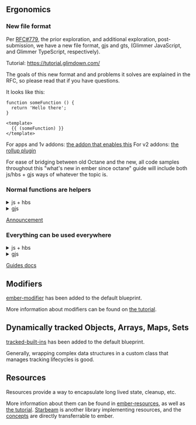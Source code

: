 ## Ergonomics

### New file format

Per [RFC#779](https://github.com/emberjs/rfcs/pull/779), the prior exploration, and additional exploration, post-submission, we have a new file format, gjs and gts, (Glimmer JavaScript, and Glimmer TypeScript, respectively).

Tutorial: https://tutorial.glimdown.com/

The goals of this new format and and problems it solves are explained in the RFC, so please read that if you have questions.

It looks like this:

```gjs
function someFunction () {
  return 'Hello there';
}

<template>
  {{ (someFunction) }}
</template>
```

For apps and 1v addons: [the addon that enables this](https://github.com/ember-template-imports/ember-template-imports/)
For v2 addons: [the rollup plugin](https://github.com/NullVoxPopuli/rollup-plugin-glimmer-template-tag/)

For ease of bridging between old Octane and the new, all code samples throughout this "what's new in ember since octane" guide will include both js/hbs + gjs ways of whatever the topic is.



### Normal functions are helpers

<details><summary>js + hbs</summary>

```js
class Demo extends Component {
  someFunction = () => 'some content';
}
```
```hbs
{{this.someFunction}}
```
  
</details>
<details><summary>gjs</summary>
  
```gjs
function someFunction () {
  return 'Hello there';
}

<template>
  {{ (someFunction) }}
</template>  
```  
  
</details>  

[Announcement](https://blog.emberjs.com/plain-old-functions-as-helpers/)

### Everything can be used everywhere

<details><summary>js + hbs</summary>

```js
import { SomeModifier, SomeComponent, SomeHelper } from 'some-library';

class Demo extends Component {
  someModifier = SomeModifier;
  someComponent = SomeComponent;
  someHelper = SomeHelper;
}
```
```hbs
<this.someComponent {{this.someModifier (this.someHelper) }} />

<@componentFromArgs {{@modifierFromArgs (@helperFromArgs) }} />
```
  
</details>
<details><summary>gjs</summary>
  
```gjs
import { SomeModifier, SomeComponent, SomeHelper } from 'some-library';

<template>
  <SomeComponent {{SomeModifier (SomeHelper) }} />

  <@componentFromArgs {{@modifierFromArgs (@helperFromArgs) }} />
</template>  
```  
  
</details>  

[Guides docs](https://guides.emberjs.com/release/in-depth-topics/rendering-values/)

## Modifiers

[ember-modifier](https://github.com/ember-modifier/ember-modifier) has been added to the default blueprint.

More information about modifiers can be found on [the tutorial](https://tutorial.glimdown.com/).

## Dynamically tracked Objects, Arrays, Maps, Sets

[tracked-built-ins](https://github.com/tracked-tools/tracked-built-ins) has been added to the default blueprint.

Generally, wrapping complex data structures in a custom class that manages tracking lifecycles is good.

## Resources

Resources provide a way to encapsulate long lived state, cleanup, etc.

More information about them can be found in [ember-resources](https://github.com/NullVoxPopuli/ember-resources/), as well as [the tutorial](https://tutorial.glimdown.com/).
[Starbeam](https://www.starbeamjs.com/guides/fundamentals/resources.html) is another library implementing resources, and the [concepts](https://www.starbeamjs.com/guides/fundamentals/resources.html) are directly transferrable to ember.
